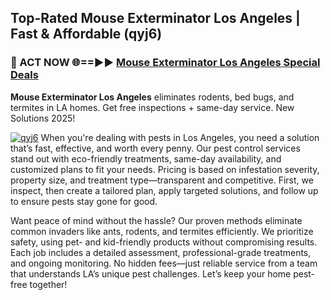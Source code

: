 ## Top-Rated Mouse Exterminator Los Angeles | Fast & Affordable (qyj6)

<h3>🐜 ACT NOW 🌐==►► <a href="https://tinyurl.com/yc7vsfwc" rel="nofollow">Mouse Exterminator Los Angeles Special Deals</a></h3>

**Mouse Exterminator Los Angeles** eliminates rodents, bed bugs, and termites in LA homes. Get free inspections + same-day service. New Solutions 2025!

[![qyj6](https://i.imgur.com/1VzRXn8.jpeg)](https://tinyurl.com/yc7vsfwc)
When you're dealing with pests in Los Angeles, you need a solution that’s fast, effective, and worth every penny. Our pest control services stand out with eco-friendly treatments, same-day availability, and customized plans to fit your needs. Pricing is based on infestation severity, property size, and treatment type—transparent and competitive. First, we inspect, then create a tailored plan, apply targeted solutions, and follow up to ensure pests stay gone for good.  

Want peace of mind without the hassle? Our proven methods eliminate common invaders like ants, rodents, and termites efficiently. We prioritize safety, using pet- and kid-friendly products without compromising results. Each job includes a detailed assessment, professional-grade treatments, and ongoing monitoring. No hidden fees—just reliable service from a team that understands LA’s unique pest challenges. Let’s keep your home pest-free together!